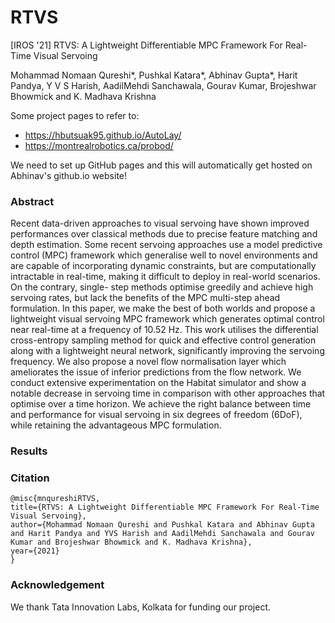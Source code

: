 # RTVS
[IROS '21] RTVS: A Lightweight Differentiable MPC Framework For Real-Time Visual Servoing

Mohammad Nomaan Qureshi*, Pushkal Katara*, Abhinav Gupta*, Harit Pandya, Y V S Harish, AadilMehdi Sanchawala, Gourav Kumar, Brojeshwar Bhowmick and K. Madhava Krishna

Some project pages to refer to:
- https://hbutsuak95.github.io/AutoLay/
- https://montrealrobotics.ca/probod/

We need to set up GitHub pages and this will automatically get hosted on Abhinav's github.io website! 

### Abstract

Recent data-driven approaches to visual servoing have shown improved performances over classical methods due to precise feature matching and depth estimation. Some recent servoing approaches use a model predictive control (MPC) framework which generalise well to novel environments and are capable of incorporating dynamic constraints, but are computationally intractable in real-time, making it difficult to deploy in real-world scenarios. On the contrary, single- step methods optimise greedily and achieve high servoing rates, but lack the benefits of the MPC multi-step ahead formulation. In this paper, we make the best of both worlds and propose a lightweight visual servoing MPC framework which generates optimal control near real-time at a frequency of 10.52 Hz. This work utilises the differential cross-entropy sampling method for quick and effective control generation along with a lightweight neural network, significantly improving the servoing frequency. We also propose a novel flow normalisation layer which ameliorates the issue of inferior predictions from the flow network. We conduct extensive experimentation on the Habitat simulator and show a notable decrease in servoing time in comparison with other approaches that optimise over a time horizon. We achieve the right balance between time and performance for visual servoing in six degrees of freedom (6DoF), while retaining the advantageous MPC formulation.

### Results

### Citation

```
@misc{mnqureshiRTVS,
title={RTVS: A Lightweight Differentiable MPC Framework For Real-Time Visual Servoing}, 
author={Mohammad Nomaan Qureshi and Pushkal Katara and Abhinav Gupta and Harit Pandya and YVS Harish and AadilMehdi Sanchawala and Gourav Kumar and Brojeshwar Bhowmick and K. Madhava Krishna},
year={2021}
}

```
### Acknowledgement

We thank Tata Innovation Labs, Kolkata for funding our project. 

